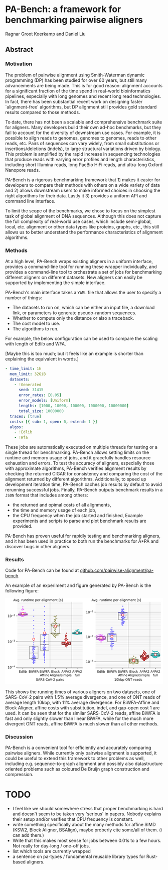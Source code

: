 # PA-Bench: a framework for benchmarking pairwise aligners

Ragnar Groot Koerkamp and Daniel Liu

## Abstract

### Motivation
The problem of pairwise alignment using Smith-Waterman dynamic programming (DP) has been studied for over 60 years,
but still many advancements are being made.
This is for good reason: alignment accounts for a significant fraction of the
time spend in real-world bioinformatics pipelines,
especially with long genomes and recent long read technologies.
In fact, there has been substantial recent work on designing faster `alignment-free' algorithms, but DP alignment still provides
gold standard results compared to those methods.

To date, there has not been a scalable and comprehensive benchmark suite for aligners.
Many developers build their own ad-hoc benchmarks, but they fail to account for the diversity of downstream use cases.
For example, it is possible to align reads to genomes, genomes to genomes, reads to other reads, etc.
Pairs of sequences can vary widely, from small substitutions or insertions/deletions (indels), to large structural variations
driven by biology.
This problem is amplified by the rapid increase in sequencing technologies that produce reads with varying error
profiles and length characteristics, including short Illumina reads, long PacBio
HiFi reads, and ultra-long Oxford Nanopore reads.

PA-Bench is a rigorous benchmarking framework that 1) makes it easier for developers
to compare their methods with others on a wide variety of data and 2) allows
downstream users to make informed choices in choosing the right
algorithms for their data. Lastly it 3) provides a uniform API and command
line interface.

To limit the scope of the benchmarks, we chose to focus on the simplest task of global alignment of DNA sequences.
Although this does not capture the full complexity of real-world use cases, which include semi-global, local, etc. alignment
or other data types like proteins, graphs, etc., this still allows us to better understand the performance characteristics of alignment
algorithms.

### Methods
At a high level, PA-Bench wraps existing aligners in a uniform interface,
provides a command-line tool for running these wrapper individually,
and provides a command-line tool to orchestrate a set of jobs for benchmarking different aligners on different datasets.
New aligners can easily be supported by implementing the simple interface.

PA-Bench's main interface takes a `YAML` file that allows the user to specify a
number of things:
- The datasets to run on, which can be either an input file, a download link, or
parameters to generate pseudo-random sequences.
- Whether to compute only the distance or also a traceback.
- The cost model to use.
- The algorithms to run.

For example, the below configuration can be used to compare the scaling with
length of Edlib and WFA.

[Maybe this is too much; but it feels like an example is shorter than
explaining the equivalent in words.]
```yaml
- time_limit: 1h
  mem_limit: 32GiB
  datasets:
    - !Generated
      seed: 31415
      error_rates: [0.05]
      error_models: [Uniform]
      lengths: [1000, 10000, 100000, 1000000, 10000000]
      total_size: 10000000
  traces: [true]
  costs: [{ sub: 1, open: 0, extend: 1 }]
  algos:
    - !Edlib
    - !Wfa
```

These jobs are automatically executed on multiple threads for testing or a single thread for benchmarking.
PA-Bench allows setting limits on the runtime and memory usage of jobs, and it gracefully handles
resource exhaustion and errors.
To test the accuracy of aligners, especially those with approximate algorithms, PA-Bench verifies alignment results
by checking the returned CIGAR for consistency and comparing the cost of the
alignment returned by different algorithms.
Additionally, to speed up development iteration time, PA-Bench caches job results by default to avoid rerunning successful jobs.
Finally, PA-Bench outputs benchmark results in a `JSON` format that includes
among others:
- the returned and opimal costs of all alignments,
- the time and memory usage of each job,
- the CPU frequency when the job started and finished,
Example experiments and scripts to parse and plot benchmark results are provided.

PA-Bench has proven useful for rapidly testing and benchmarking aligners, and
it has been used in practice to both run the benchmarks for A\*PA and discover bugs in other aligners.

### Results
Code for PA-Bench can be found at [github.com/pairwise-alignment/pa-bench](github.com/pairwise-alignment/pa-bench).

An example of an experiment and figure generated by PA-Bench is the following
figure:

![figure](covid-affine.svg)

This shows the running times of various aligners on two datasets, one of
SARS-CoV-2 pairs with $1.5\%$ average divergence, and one of ONT reads of
average length $10$kbp, with $11\%$ average divergence. For BiWFA-Affine and
Block Aligner, affine costs with substitution, indel, and gap-open cost $1$ are
used. It can be seen that for the similar SARS-CoV-2 reads, affine BiWFA is fast
and only slightly slower than linear BiWFA, while for the much more divergent
ONT reads, affine BiWFA is much slower than all other methods.

### Discussion
PA-Bench is a convenient tool for efficiently and accurately comparing pairwise aligners.
While currently only pairwise alignment is supported, it could be useful to
extend this framework to other problems as well, including e.g.
sequence-to-graph alignment and possibly also datastructure oriented
problems such as coloured De Bruijn graph construction and compression.


# TODO

- I feel like we should somewhere stress that proper benchmarking is hard and
  doesn't seem to be taken very 'serious' in papers. Nobody
  explains their setup and/or verifies that CPU frequency is constant.
- write something specifically about the many methods for affine SIMD (KSW2,
  Block Aligner, BSAlign), maybe proberly cite some/all of them. (i can add them.)
- Write that this makes most sense for jobs between 0.01s to a few hours. Not
  really for day-long / one-off jobs.
- list which tools are currently wrapped
- a sentence on pa-types / fundamental reusable library types for Rust-based aligners.
